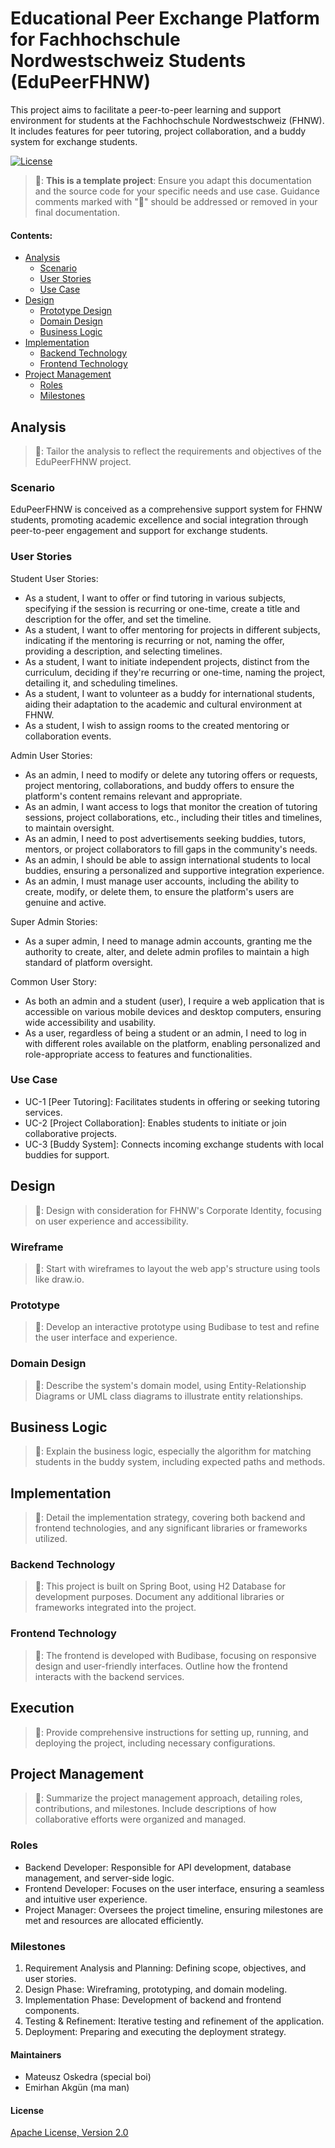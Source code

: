 # Educational Peer Exchange Platform for Fachhochschule Nordwestschweiz Students (EduPeerFHNW)

This project aims to facilitate a peer-to-peer learning and support environment for students at the Fachhochschule Nordwestschweiz (FHNW). It includes features for peer tutoring, project collaboration, and a buddy system for exchange students.

[![License](https://img.shields.io/:license-apache-blue.svg)](http://www.apache.org/licenses/LICENSE-2.0.html)

> 🚧: **This is a template project**: Ensure you adapt this documentation and the source code for your specific needs and use case. Guidance comments marked with "🚧" should be addressed or removed in your final documentation.

#### Contents:
- [Analysis](#analysis)
  - [Scenario](#scenario)
  - [User Stories](#user-stories)
  - [Use Case](#use-case)
- [Design](#design)
  - [Prototype Design](#prototype-design)
  - [Domain Design](#domain-design)
  - [Business Logic](#business-logic)
- [Implementation](#implementation)
  - [Backend Technology](#backend-technology)
  - [Frontend Technology](#frontend-technology)
- [Project Management](#project-management)
  - [Roles](#roles)
  - [Milestones](#milestones)

## Analysis
> 🚧: Tailor the analysis to reflect the requirements and objectives of the EduPeerFHNW project.

### Scenario

EduPeerFHNW is conceived as a comprehensive support system for FHNW students, promoting academic excellence and social integration through peer-to-peer engagement and support for exchange students.

### User Stories

Student User Stories:

- As a student, I want to offer or find tutoring in various subjects, specifying if the session is recurring or one-time, create a title and description for the offer, and set the timeline.
- As a student, I want to offer mentoring for projects in different subjects, indicating if the mentoring is recurring or not, naming the offer, providing a description, and selecting timelines.
- As a student, I want to initiate independent projects, distinct from the curriculum, deciding if they're recurring or one-time, naming the project, detailing it, and scheduling timelines.
- As a student, I want to volunteer as a buddy for international students, aiding their adaptation to the academic and cultural environment at FHNW.
- As a student, I wish to assign rooms to the created mentoring or collaboration events.

Admin User Stories:

- As an admin, I need to modify or delete any tutoring offers or requests, project mentoring, collaborations, and buddy offers to ensure the platform's content remains relevant and appropriate.
- As an admin, I want access to logs that monitor the creation of tutoring sessions, project collaborations, etc., including their titles and timelines, to maintain oversight.
- As an admin, I need to post advertisements seeking buddies, tutors, mentors, or project collaborators to fill gaps in the community's needs.
- As an admin, I should be able to assign international students to local buddies, ensuring a personalized and supportive integration experience.
- As an admin, I must manage user accounts, including the ability to create, modify, or delete them, to ensure the platform's users are genuine and active.

Super Admin Stories:

- As a super admin, I need to manage admin accounts, granting me the authority to create, alter, and delete admin profiles to maintain a high standard of platform oversight.

Common User Story:

- As both an admin and a student (user), I require a web application that is accessible on various mobile devices and desktop computers, ensuring wide accessibility and usability.
- As a user, regardless of being a student or an admin, I need to log in with different roles available on the platform, enabling personalized and role-appropriate access to features and functionalities.

### Use Case

- UC-1 [Peer Tutoring]: Facilitates students in offering or seeking tutoring services.
- UC-2 [Project Collaboration]: Enables students to initiate or join collaborative projects.
- UC-3 [Buddy System]: Connects incoming exchange students with local buddies for support.

## Design
> 🚧: Design with consideration for FHNW's Corporate Identity, focusing on user experience and accessibility.

### Wireframe
> 🚧: Start with wireframes to layout the web app's structure using tools like draw.io.

### Prototype
> 🚧: Develop an interactive prototype using Budibase to test and refine the user interface and experience.

### Domain Design
> 🚧: Describe the system's domain model, using Entity-Relationship Diagrams or UML class diagrams to illustrate entity relationships.

## Business Logic 
> 🚧: Explain the business logic, especially the algorithm for matching students in the buddy system, including expected paths and methods.

## Implementation
> 🚧: Detail the implementation strategy, covering both backend and frontend technologies, and any significant libraries or frameworks utilized.

### Backend Technology
> 🚧: This project is built on Spring Boot, using H2 Database for development purposes. Document any additional libraries or frameworks integrated into the project.

### Frontend Technology
> 🚧: The frontend is developed with Budibase, focusing on responsive design and user-friendly interfaces. Outline how the frontend interacts with the backend services.

## Execution
> 🚧: Provide comprehensive instructions for setting up, running, and deploying the project, including necessary configurations.

## Project Management
> 🚧: Summarize the project management approach, detailing roles, contributions, and milestones. Include descriptions of how collaborative efforts were organized and managed.

### Roles
- Backend Developer: Responsible for API development, database management, and server-side logic.
- Frontend Developer: Focuses on the user interface, ensuring a seamless and intuitive user experience.
- Project Manager: Oversees the project timeline, ensuring milestones are met and resources are allocated efficiently.

### Milestones
1. Requirement Analysis and Planning: Defining scope, objectives, and user stories.
2. Design Phase: Wireframing, prototyping, and domain modeling.
3. Implementation Phase: Development of backend and frontend components.
4. Testing & Refinement: Iterative testing and refinement of the application.
5. Deployment: Preparing and executing the deployment strategy.

#### Maintainers
- Mateusz Oskedra (special boi)
- Emirhan Akgün (ma man)

#### License
[Apache License, Version 2.0](http://www.apache.org/licenses/LICENSE-2.0.html)
